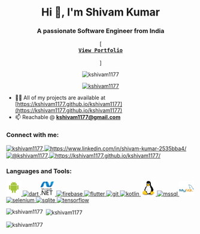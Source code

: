 <h1 align="center">Hi 👋, I'm Shivam Kumar</h1>
<h3 align="center">A passionate Software Engineer from India</h3>
<p align="center">
  <a href="https://kshivam1177.github.io/kshivam1177" target="blank"></a>
</p>



<div align = center>

[<kbd> <br>
<a href="https://kshivam1177.github.io/kshivam1177" target="_blank"> **View Portfolio**</a>
<br>
<br>
</kbd>]

</div>

<p align="center">
  <img src="https://komarev.com/ghpvc/?username=kshivam1177&label=Profile%20views&color=0e75b6&style=flat" alt="kshivam1177" />
</p>



<p align="center">
  <a href="https://github.com/ryo-ma/github-profile-trophy">
    <img src="https://github-profile-trophy.vercel.app/?username=kshivam1177" alt="kshivam1177" />
  </a>
</p>


- 👨‍💻 All of my projects are available at [https://kshivam1177.github.io/kshivam1177](https://kshivam1177.github.io/kshivam1177) 
- 📫 Reachable @ **kshivam1177@gmail.com**

<h3 align="left">Connect with me:</h3>
<p align="left">
  <a href="https://twitter.com/kshivam1177" target="blank">
    <img align="center" src="https://raw.githubusercontent.com/rahuldkjain/github-profile-readme-generator/master/src/images/icons/Social/twitter.svg" alt="kshivam1177" height="30" width="40" />
  </a>
  <a href="https://linkedin.com/in/https://www.linkedin.com/in/shivam-kumar-2535bba4/" target="blank">
    <img align="center" src="https://raw.githubusercontent.com/rahuldkjain/github-profile-readme-generator/master/src/images/icons/Social/linked-in-alt.svg" alt="https://www.linkedin.com/in/shivam-kumar-2535bba4/" height="30" width="40" />
  </a>
  <a href="https://medium.com/@kshivam1177" target="blank">
    <img align="center" src="https://raw.githubusercontent.com/rahuldkjain/github-profile-readme-generator/master/src/images/icons/Social/medium.svg" alt="@kshivam1177" height="30" width="40" />
  </a>
  <a href="/https://kshivam1177.github.io/kshivam1177/" target="blank">
    <img align="center" src="https://raw.githubusercontent.com/rahuldkjain/github-profile-readme-generator/master/src/images/icons/Social/rss.svg" alt="https://kshivam1177.github.io/kshivam1177/" height="30" width="40" />
  </a>
</p>
<h3 align="left">Languages and Tools:</h3>
<p align="left">
  <a href="https://developer.android.com" target="_blank" rel="noreferrer">
    <img src="https://raw.githubusercontent.com/devicons/devicon/master/icons/android/android-original-wordmark.svg" alt="android" width="40" height="40" />
  </a>
  <a href="https://dart.dev" target="_blank" rel="noreferrer">
    <img src="https://www.vectorlogo.zone/logos/dartlang/dartlang-icon.svg" alt="dart" width="40" height="40" />
  </a>
  <a href="https://dotnet.microsoft.com/" target="_blank" rel="noreferrer">
    <img src="https://raw.githubusercontent.com/devicons/devicon/master/icons/dot-net/dot-net-original-wordmark.svg" alt="dotnet" width="40" height="40" />
  </a>
  <a href="https://firebase.google.com/" target="_blank" rel="noreferrer">
    <img src="https://www.vectorlogo.zone/logos/firebase/firebase-icon.svg" alt="firebase" width="40" height="40" />
  </a>
  <a href="https://flutter.dev" target="_blank" rel="noreferrer">
    <img src="https://www.vectorlogo.zone/logos/flutterio/flutterio-icon.svg" alt="flutter" width="40" height="40" />
  </a>
  <a href="https://git-scm.com/" target="_blank" rel="noreferrer">
    <img src="https://www.vectorlogo.zone/logos/git-scm/git-scm-icon.svg" alt="git" width="40" height="40" />
  </a>
  <a href="https://kotlinlang.org" target="_blank" rel="noreferrer">
    <img src="https://www.vectorlogo.zone/logos/kotlinlang/kotlinlang-icon.svg" alt="kotlin" width="40" height="40" />
  </a>
  <a href="https://www.linux.org/" target="_blank" rel="noreferrer">
    <img src="https://raw.githubusercontent.com/devicons/devicon/master/icons/linux/linux-original.svg" alt="linux" width="40" height="40" />
  </a>
  <a href="https://www.microsoft.com/en-us/sql-server" target="_blank" rel="noreferrer">
    <img src="https://www.svgrepo.com/show/303229/microsoft-sql-server-logo.svg" alt="mssql" width="40" height="40" />
  </a>
  <a href="https://www.mysql.com/" target="_blank" rel="noreferrer">
    <img src="https://raw.githubusercontent.com/devicons/devicon/master/icons/mysql/mysql-original-wordmark.svg" alt="mysql" width="40" height="40" />
  </a>
  <a href="https://www.selenium.dev" target="_blank" rel="noreferrer">
    <img src="https://raw.githubusercontent.com/detain/svg-logos/780f25886640cef088af994181646db2f6b1a3f8/svg/selenium-logo.svg" alt="selenium" width="40" height="40" />
  </a>
  <a href="https://www.sqlite.org/" target="_blank" rel="noreferrer">
    <img src="https://www.vectorlogo.zone/logos/sqlite/sqlite-icon.svg" alt="sqlite" width="40" height="40" />
  </a>
  <a href="https://www.tensorflow.org" target="_blank" rel="noreferrer">
    <img src="https://www.vectorlogo.zone/logos/tensorflow/tensorflow-icon.svg" alt="tensorflow" width="40" height="40" />
  </a>
</p>
<p>
  <img align="left" src="https://github-readme-stats.vercel.app/api/top-langs?username=kshivam1177&show_icons=true&locale=en&layout=compact" alt="kshivam1177" />
</p>
<p>&nbsp; <img align="center" src="https://github-readme-stats.vercel.app/api?username=kshivam1177&show_icons=true&locale=en" alt="kshivam1177" />
</p>
<p>
  <img align="center" src="https://github-readme-streak-stats.herokuapp.com/?user=kshivam1177&" alt="kshivam1177" />
</p>

